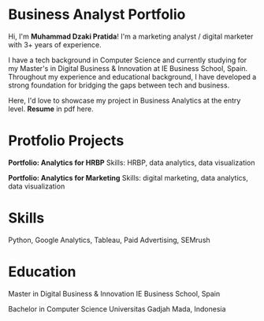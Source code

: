 # Business Analyst Portfolio

Hi, I'm **Muhammad Dzaki Pratida**! I'm a marketing analyst / digital marketer with 3+ years of experience. 

I have a tech background in Computer Science and currently studying for my Master's in Digital Business & Innovation at IE Business School, Spain. Throughout my experience and educational background, I have developed a strong foundation for bridging the gaps between tech and business.

Here, I'd love to showcase my project in Business Analytics at the entry level.
**Resume** in pdf here.


# Protfolio Projects

**Portfolio: Analytics for HRBP**
Skills: HRBP, data analytics, data visualization

**Portfolio: Analytics for Marketing**
Skills: digital marketing, data analytics, data visualization


# Skills

Python, Google Analytics, Tableau, Paid Advertising, SEMrush


# Education

Master in Digital Business & Innovation
IE Business School, Spain

Bachelor in Computer Science
Universitas Gadjah Mada, Indonesia

